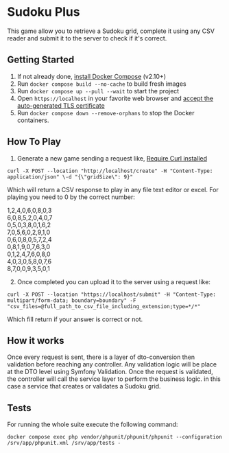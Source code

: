 # Sudoku Plus
This game allow you to retrieve a Sudoku grid, complete it using any CSV reader and submit it to the server to check if it's correct.

## Getting Started 
1. If not already done, [install Docker Compose](https://docs.docker.com/compose/install/) (v2.10+)
2. Run `docker compose build --no-cache` to build fresh images
3. Run `docker compose up --pull --wait` to start the project
4. Open `https://localhost` in your favorite web browser and [accept the auto-generated TLS certificate](https://stackoverflow.com/a/15076602/1352334)
5. Run `docker compose down --remove-orphans` to stop the Docker containers.

## How To Play
1. Generate a new game sending a request like, [Require Curl installed](https://everything.curl.dev/get)

```curl -X POST --location "http://localhost/create" -H "Content-Type: application/json" \-d "{\"gridSize\": 9}"```

Which will return a CSV response to play in any file text editor or excel. For playing you need to 0 by the correct number:
<p>
1,2,4,0,6,0,8,0,3<br />
6,0,8,5,2,0,4,0,7<br />
0,5,0,3,8,0,1,6,2<br />
7,0,5,6,0,2,9,1,0<br />
0,6,0,8,0,5,7,2,4<br />
0,8,1,9,0,7,6,3,0<br />
0,1,2,4,7,6,0,8,0<br />
4,0,3,0,5,8,0,7,6<br />
8,7,0,0,9,3,5,0,1<br />
</p>

2. Once completed you can upload it to the server using a request like:

```curl -X POST --location "https://localhost/submit" -H "Content-Type: multipart/form-data; boundary=boundary" -F "csv_files=@full_path_to_csv_file_including_extension;type=*/*"```

Which fill return if your answer is correct or not.

## How it works
Once every request is sent, there is a layer of dto-conversion then validation before reaching any controller. Any validation logic will be place
at the DTO level using Symfony Validation. Once the request is validated, the controller will call the service layer to perform the business logic.
in this case a service that creates or validates a Sudoku grid.


## Tests
For running the whole suite execute the following command:

```docker compose exec php vendor/phpunit/phpunit/phpunit --configuration /srv/app/phpunit.xml /srv/app/tests -```




